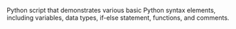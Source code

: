 Python script that demonstrates various basic Python syntax elements, including variables, data types, if-else statement, functions, and comments.
